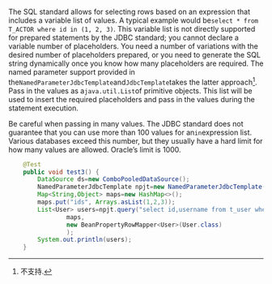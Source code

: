 The SQL standard allows for selecting rows based on an expression that includes a variable list of values. A typical example would be`select * from T_ACTOR where id in (1, 2, 3)`. This variable list is not directly supported for prepared statements by the JDBC standard; you cannot declare a variable number of placeholders. You need a number of variations with the desired number of placeholders prepared, or you need to generate the SQL string dynamically once you know how many placeholders are required. The named parameter support provided in the`NamedParameterJdbcTemplate`and`JdbcTemplate`takes the latter approach[^1]. Pass in the values as a`java.util.List`of primitive objects. This list will be used to insert the required placeholders and pass in the values during the statement execution.

Be careful when passing in many values. The JDBC standard does not guarantee that you can use more than 100 values for an`in`expression list. Various databases exceed this number, but they usually have a hard limit for how many values are allowed. Oracle’s limit is 1000.

```java
    @Test
    public void test3() {
        DataSource ds=new ComboPooledDataSource();
        NamedParameterJdbcTemplate npjt=new NamedParameterJdbcTemplate(ds);
        Map<String,Object> maps=new HashMap<>();
        maps.put("ids", Arrays.asList(1,2,3));
        List<User> users=npjt.query("select id,username from t_user where id in (:ids)", 
                maps,
                new BeanPropertyRowMapper<User>(User.class)
                );
        System.out.println(users);
    }
```



[^1]: 不支持.

